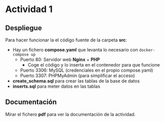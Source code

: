 # Actividad 1

## Despliegue
Para hacer funcionar la el código fuente de la carpeta **src**:

* Hay un fichero **compose.yaml** que levanta lo necesario con ```docker-compose up```
  * Puerto 80: Servidor web **Nginx** + **PHP**
    * Coge el código y lo inserta en el contenedor para que funcione
  * Puerto 3306: MySQL (credenciales en el propio compose.yaml)
  * Puerto 3307: PHPMyAdmin (para simplificar el acceso)
* **create_schema.sql** para crear las tablas de la base de datos
* **inserts.sql** para meter datos en las tablas
  
## Documentación
Mirar el fichero **pdf** para ver la documentación de la actividad.